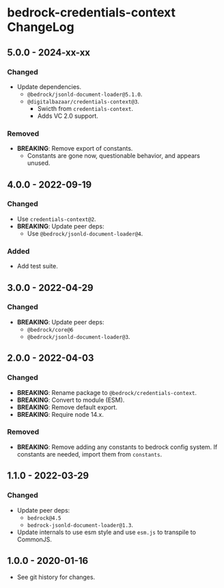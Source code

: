 # bedrock-credentials-context ChangeLog

## 5.0.0 - 2024-xx-xx

### Changed
- Update dependencies.
  - `@bedrock/jsonld-document-loader@5.1.0`.
  - `@digitalbazaar/credentials-context@3`.
    - Swicth from `credentials-context`.
    - Adds VC 2.0 support.

### Removed
- **BREAKING**: Remove export of constants.
  - Constants are gone now, questionable behavior, and appears unused.

## 4.0.0 - 2022-09-19

### Changed
- Use `credentials-context@2`.
- **BREAKING**: Update peer deps:
  - Use `@bedrock/jsonld-document-loader@4`.

### Added
- Add test suite.

## 3.0.0 - 2022-04-29

### Changed
- **BREAKING**: Update peer deps:
  - `@bedrock/core@6`
  - `@bedrock/jsonld-document-loader@3`.

## 2.0.0 - 2022-04-03

### Changed
- **BREAKING**: Rename package to `@bedrock/credentials-context`.
- **BREAKING**: Convert to module (ESM).
- **BREAKING**: Remove default export.
- **BREAKING**: Require node 14.x.

### Removed
- **BREAKING**: Remove adding any constants to bedrock config system. If
  constants are needed, import them from `constants`.

## 1.1.0 - 2022-03-29

### Changed
- Update peer deps:
  - `bedrock@4.5`
  - `bedrock-jsonld-document-loader@1.3`.
- Update internals to use esm style and use `esm.js` to
  transpile to CommonJS.

## 1.0.0 - 2020-01-16

- See git history for changes.
